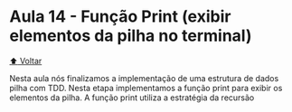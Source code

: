 # Aula 14 - Função Print (exibir elementos da pilha no terminal)

[:arrow_up: Voltar](https://github.com/Geofisicando/C-orientado-a-testes#%C3%ADndice)

Nesta aula nós finalizamos a implementação de uma estrutura de dados pilha com TDD. Nesta etapa implementamos a função print para exibir os elementos da pilha.
A função print utiliza a estratégia da recursão
